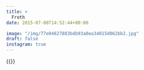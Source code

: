 ```yaml
---
title: >
  Froth
date: 2015-07-08T14:52:44+00:00

image: "/img/77e04627883bdb93a0ea34015d062bb2.jpg"
draft: false
instagram: true
---
```


{{<photo src="/img/77e04627883bdb93a0ea34015d062bb2.jpg">}}
